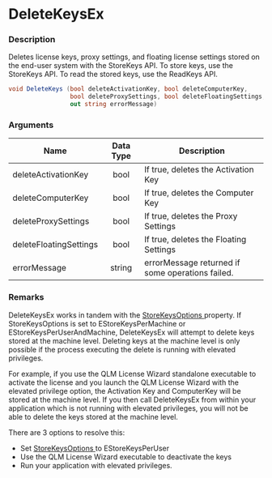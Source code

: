 # DeleteKeysEx

### Description

Deletes license keys, proxy settings, and floating license settings stored on the end-user system with the StoreKeys API. To store keys, use the StoreKeys API. To read the stored keys, use the ReadKeys API.

```csharp
void DeleteKeys (bool deleteActivationKey, bool deleteComputerKey, 
                 bool deleteProxySettings, bool deleteFloatingSettings, 
                 out string errorMessage)
```

### Arguments

| Name                   | Data Type | Description                                      |
| ---------------------- | :-------: | ------------------------------------------------ |
| deleteActivationKey    |    bool   | If true, deletes the Activation Key              |
| deleteComputerKey      |    bool   | If true, deletes the Computer Key                |
| deleteProxySettings    |    bool   | If true, deletes the Proxy Settings              |
| deleteFloatingSettings |    bool   | If true, deletes the Floating Settings           |
| errorMessage           |   string  | errorMessage returned if some operations failed. |

### Remarks

DeleteKeysEx works in tandem with the [StoreKeysOptions ](../../../faq/storekeys-options.md)property. If StoreKeysOptions is set to EStoreKeysPerMachine or EStoreKeysPerUserAndMachine, DeleteKeysEx will attempt to delete keys stored at the machine level. Deleting keys at the machine level is only possible if the process executing the delete is running with elevated privileges.

For example, if you use the QLM License Wizard standalone executable to activate the license and you launch the QLM License Wizard with the elevated privilege option, the Activation Key and ComputerKey will be stored at the machine level. If you then call DeleteKeysEx from within your application which is not running with elevated privileges, you will not be able to delete the keys stored at the machine level.

There are 3 options to resolve this:

* Set [StoreKeysOptions ](../../../faq/storekeys-options.md)to EStoreKeysPerUser
* Use the QLM License Wizard executable to deactivate the keys
* Run your application with elevated privileges.
